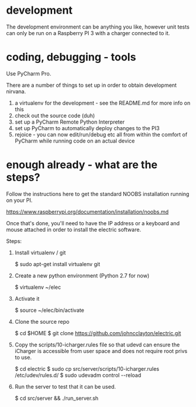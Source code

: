 # development
The development environment can be anything you like, however unit tests can only be run on a Raspberry PI 3 with 
a charger connected to it.

# coding, debugging - tools
Use PyCharm Pro.

There are a number of things to set up in order to obtain development nirvana.

1. a virtualenv for the development - see the README.md for more info on this
2. check out the source code (duh)
3. set up a PyCharm Remote Python Interpreter
4. set up PyCharm to automatically deploy changes to the PI3
5. rejoice - you can now edit/run/debug etc all from within the comfort of PyCharm while running code on an actual device

# enough already - what are the steps?
Follow the instructions here to get the standard NOOBS installation running on your PI.

https://www.raspberrypi.org/documentation/installation/noobs.md

Once that's done, you'll need to have the IP address or a keyboard and mouse attached in order to install the 
electric software.

Steps: 

1. Install virtualenv / git

    $ sudo apt-get install virtualenv git
    
2. Create a new python environment (Python 2.7 for now)

    $ virtualenv ~/elec
    
3. Activate it

    $ source ~/elec/bin/activate
    
4. Clone the source repo

    $ cd $HOME
    $ git clone https://github.com/johncclayton/electric.git
    
5. Copy the scripts/10-icharger.rules file so that udevd can ensure the iCharger is accessible from user space and does not require root privs to use.
 
    $ cd electric 
    $ sudo cp src/server/scripts/10-icharger.rules /etc/udev/rules.d/
    $ sudo udevadm control --reload
    
6. Run the server to test that it can be used.

    $ cd src/server && ./run_server.sh
    

